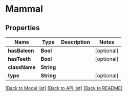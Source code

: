 # Mammal

## Properties
Name | Type | Description | Notes
------------ | ------------- | ------------- | -------------
**hasBaleen** | **Bool** |  | [optional] 
**hasTeeth** | **Bool** |  | [optional] 
**className** | **String** |  | 
**type** | **String** |  | [optional] 

[[Back to Model list]](../README.md#documentation-for-models) [[Back to API list]](../README.md#documentation-for-api-endpoints) [[Back to README]](../README.md)


